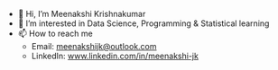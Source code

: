 - 👋 Hi, I’m Meenakshi Krishnakumar
- 👀 I’m interested in Data Science, Programming & Statistical learning
- 📫 How to reach me
    - Email: meenakshijk@outlook.com
    - LinkedIn:  www.linkedin.com/in/meenakshi-jk

<!---
Meenakshijk17/Meenakshijk17 is a ✨ special ✨ repository because its `README.md` (this file) appears on your GitHub profile.
You can click the Preview link to take a look at your changes.
--->
